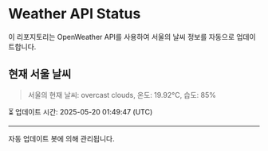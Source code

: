 
# Weather API Status

이 리포지토리는 OpenWeather API를 사용하여 서울의 날씨 정보를 자동으로 업데이트합니다.

## 현재 서울 날씨
> 서울의 현재 날씨: overcast clouds, 온도: 19.92°C, 습도: 85%

⏳ 업데이트 시간: 2025-05-20 01:49:47 (UTC)

---
자동 업데이트 봇에 의해 관리됩니다.
